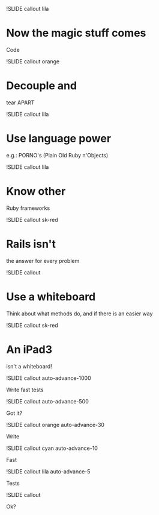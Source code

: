 !SLIDE callout lila

# Now the magic stuff comes

Code

!SLIDE callout orange

# Decouple and

tear APART

!SLIDE callout lila

# Use language power

e.g.: PORNO's (Plain Old Ruby n'Objects)

!SLIDE callout lila

# Know other 

Ruby frameworks

!SLIDE callout sk-red

# Rails isn't

the answer for every problem

!SLIDE callout

# Use a whiteboard

Think about what methods do, and if there is an easier way

!SLIDE callout sk-red

# An iPad3

isn't a whiteboard!

!SLIDE callout auto-advance-1000

Write fast tests

<!-- !SLIDE

* You're test suite will get bigger and slower
* Don't write sloppy tests
* Factories are slow
* Use fixtures (and factories)
* Use mocks and stubs
* Only test very small parts of the application in unit tests
* Try Minitest::Spec instead of Rspec
 -->

!SLIDE callout auto-advance-500

Got it?

!SLIDE callout orange auto-advance-30

Write

!SLIDE callout cyan auto-advance-10

Fast

!SLIDE callout lila auto-advance-5

Tests

!SLIDE callout

Ok?